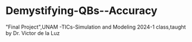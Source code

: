 # Demystifying-QBs--Accuracy
"Final Project",UNAM -TICs-Simulation and Modeling 2024-1 class,taught by Dr. Victor de la Luz 
